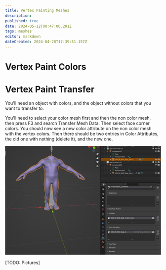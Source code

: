 ```yaml
---
title: Vertex Painting Meshes
description: 
published: true
date: 2024-05-12T00:47:00.201Z
tags: meshes
editor: markdown
dateCreated: 2024-04-28T17:39:51.157Z
---
```


# Vertex Paint Colors

# Vertex Paint Transfer

You'll need an object with colors, and the object without colors that you want to transfer to.

You'll need to select your color mesh first and then the non color mesh, then press F3 and search Transfer Mesh Data.
Then select face corner colors.
You should now see a new color attribute on the non color mesh with the vertex colors.
Then there should be two entries in Color Attributes, the old one with nothing (delete it), and the new one.

![transfervertcol.gif](/information/meshes/transfervertcol.gif)

[TODO: Pictures]